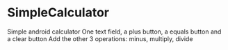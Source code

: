 # SimpleCalculator
Simple android calculator
One text field, a plus button, a equals button and a clear button
Add the other 3 operations: minus, multiply, divide

